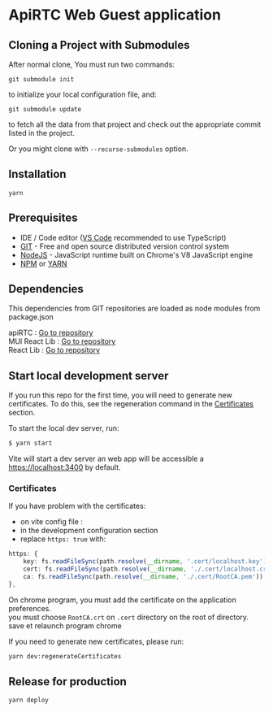 # ApiRTC Web Guest application

## Cloning a Project with Submodules

After normal clone, You must run two commands:

`git submodule init`

to initialize your local configuration file, and:

`git submodule update`

to fetch all the data from that project and check out the appropriate commit listed in the project.

Or you might clone with `--recurse-submodules` option.

## Installation

`yarn`

## Prerequisites

-   IDE / Code editor ([VS Code](https://code.visualstudio.com/Download) recommended to use TypeScript)
-   [GIT](https://git-scm.com/downloads) - Free and open source distributed version control system
-   [NodeJS](https://nodejs.org/en/) - JavaScript runtime built on Chrome's V8 JavaScript engine
-   [NPM](https://www.npmjs.com/) or [YARN](https://yarnpkg.com/lang/en/)

## Dependencies

This dependencies from GIT repositories are loaded as node modules from package.json

apiRTC : [Go to repository](https://apizee.codebasehq.com/projects/apizee-libs/repositories/lib-apirtc2/tree/master)  
MUI React Lib : [Go to repository](https://github.com/ApiRTC/mui-react-lib/tree/main)  
React Lib : [Go to repository](https://github.com/ApiRTC/react-lib/tree/main)

## Start local development server

If you run this repo for the first time, you will need to generate new certificates. To do this, see the regeneration command in the [Certificates](#certificates) section.

To start the local dev server, run:

```bash
$ yarn start
```

Vite will start a dev server an web app will be accessible a [https://localhost:3400](https://localhost:3400) by default.

### Certificates

If you have problem with the certificates:

-   on vite config file :
-   in the development configuration section
-   replace `https: true` with:

```ts
https: {
    key: fs.readFileSync(path.resolve(__dirname, '.cert/localhost.key')),
    cert: fs.readFileSync(path.resolve(__dirname, './.cert/localhost.crt')),
    ca: fs.readFileSync(path.resolve(__dirname, './.cert/RootCA.pem')),
},
```

On chrome program, you must add the certificate on the application preferences.  
you must choose `RootCA.crt` on `.cert` directory on the root of directory.  
save et relaunch program chrome

If you need to generate new certificates, please run:

```bash
yarn dev:regenerateCertificates
```

## Release for production

`yarn deploy`
